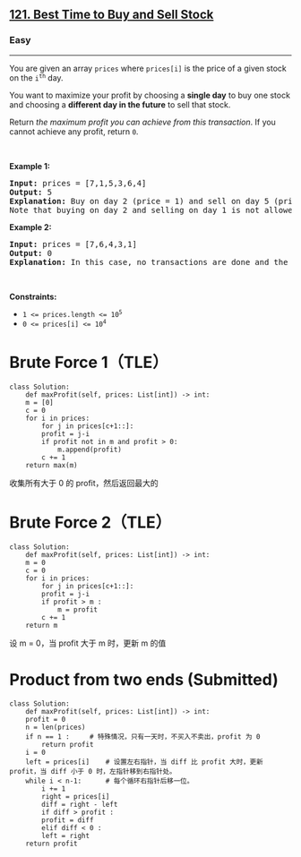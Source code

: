 <h2><a href="https://leetcode.com/problems/best-time-to-buy-and-sell-stock/">121. Best Time to Buy and Sell Stock</a></h2><h3>Easy</h3><hr><div><p>You are given an array <code>prices</code> where <code>prices[i]</code> is the price of a given stock on the <code>i<sup>th</sup></code> day.</p>

<p>You want to maximize your profit by choosing a <strong>single day</strong> to buy one stock and choosing a <strong>different day in the future</strong> to sell that stock.</p>

<p>Return <em>the maximum profit you can achieve from this transaction</em>. If you cannot achieve any profit, return <code>0</code>.</p>

<p>&nbsp;</p>
<p><strong>Example 1:</strong></p>

<pre><strong>Input:</strong> prices = [7,1,5,3,6,4]
<strong>Output:</strong> 5
<strong>Explanation:</strong> Buy on day 2 (price = 1) and sell on day 5 (price = 6), profit = 6-1 = 5.
Note that buying on day 2 and selling on day 1 is not allowed because you must buy before you sell.
</pre>

<p><strong>Example 2:</strong></p>

<pre><strong>Input:</strong> prices = [7,6,4,3,1]
<strong>Output:</strong> 0
<strong>Explanation:</strong> In this case, no transactions are done and the max profit = 0.
</pre>

<p>&nbsp;</p>
<p><strong>Constraints:</strong></p>

<ul>
	<li><code>1 &lt;= prices.length &lt;= 10<sup>5</sup></code></li>
	<li><code>0 &lt;= prices[i] &lt;= 10<sup>4</sup></code></li>
</ul>
</div>

# Brute Force 1（TLE）
	class Solution:
	    def maxProfit(self, prices: List[int]) -> int:
		m = [0]
		c = 0
		for i in prices:
		    for j in prices[c+1::]:
			profit = j-i
			if profit not in m and profit > 0:
			    m.append(profit)
		    c += 1
		return max(m)
		
收集所有大于 0 的 profit，然后返回最大的
	
# Brute Force 2（TLE）
	class Solution:
	    def maxProfit(self, prices: List[int]) -> int:
		m = 0
		c = 0
		for i in prices:
		    for j in prices[c+1::]:
			profit = j-i
			if profit > m :
			    m = profit
		    c += 1
		return m
		
设 m = 0，当 profit 大于 m 时，更新 m 的值

# Product from two ends (Submitted)
	class Solution:
	    def maxProfit(self, prices: List[int]) -> int:
		profit = 0
		n = len(prices)
		if n == 1 :		# 特殊情况，只有一天时，不买入不卖出，profit 为 0
		    return profit
		i = 0
		left = prices[i] 	# 设置左右指针，当 diff 比 profit 大时，更新 profit，当 diff 小于 0 时，左指针移到右指针处。
		while i < n-1:		# 每个循环右指针后移一位。
		    i += 1
		    right = prices[i]
		    diff = right - left
		    if diff > profit :
			profit = diff
		    elif diff < 0 :
			left = right
		return profit


